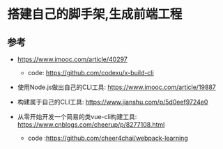 # 搭建自己的脚手架,生成前端工程


## 参考
- https://www.imooc.com/article/40297
  - code: https://github.com/codexu/x-build-cli

- 使用Node.js做出自己的CLI工具: https://www.imooc.com/article/19887
- 构建属于自己的CLI工具: https://www.jianshu.com/p/5d0eef9724e0
- 从零开始开发一个简易的类vue-cli构建工具: https://www.cnblogs.com/cheerup/p/8277108.html
  - code :https://github.com/cheer4chai/webpack-learning
